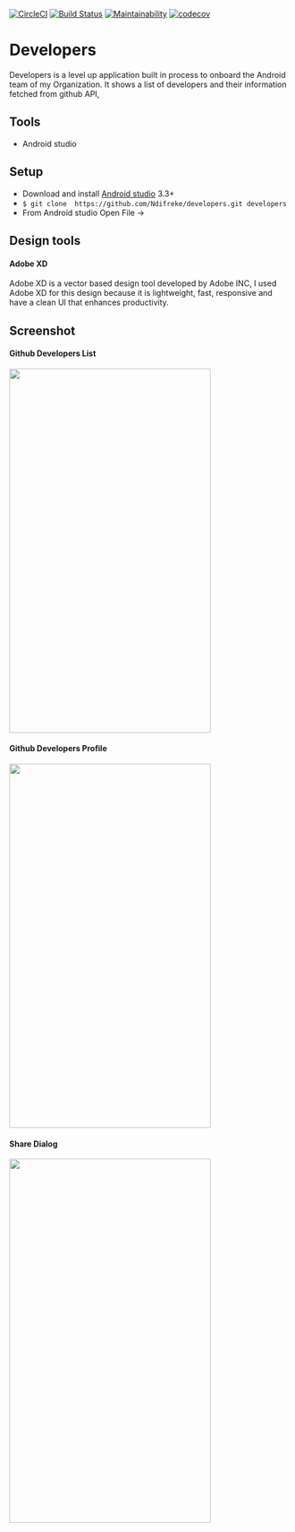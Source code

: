 [![CircleCI](https://circleci.com/gh/Ndifreke/developers/tree/develop.svg?style=svg)](https://circleci.com/gh/Ndifreke/developers/tree/develop)
[![Build Status](https://travis-ci.com/Ndifreke/developers.svg?branch=develop)](https://travis-ci.com/Ndifreke/developers)
[![Maintainability](https://api.codeclimate.com/v1/badges/001155f31a02dbd342a5/maintainability)](https://codeclimate.com/github/Ndifreke/developers/maintainability)
[![codecov](https://codecov.io/gh/Ndifreke/developers/branch/develop/graph/badge.svg)](https://codecov.io/gh/Ndifreke/developers)
# Developers

Developers is a level up application built in process to onboard the Android team of my 
Organization. It shows a list of developers and their information fetched from github API, 
## Tools
- Android studio
## Setup

- Download and install [Android studio](https://developer.android.com/studio) 3.3+
- ```$ git clone  https://github.com/Ndifreke/developers.git developers```
- From Android studio Open File -> <path-to-developers> 

## Design tools

#### Adobe XD
Adobe XD is a vector based design tool developed by Adobe INC, I used Adobe XD for this
design because it is lightweight, fast, responsive and have a clean UI that enhances productivity.

## Screenshot
#### Github Developers List
<img width="360" height="650" src="https://user-images.githubusercontent.com/12186332/57527643-1c2b5a00-7328-11e9-85cf-22d301758a5f.png">

#### Github Developers Profile
<img width="360" height="650" src="https://user-images.githubusercontent.com/12186332/57527644-1cc3f080-7328-11e9-889a-ea98e46e69f9.png">

#### Share Dialog
<img width="360" height="650" src="https://user-images.githubusercontent.com/12186332/57527645-1d5c8700-7328-11e9-85dc-c50a3b08bf56.png">
